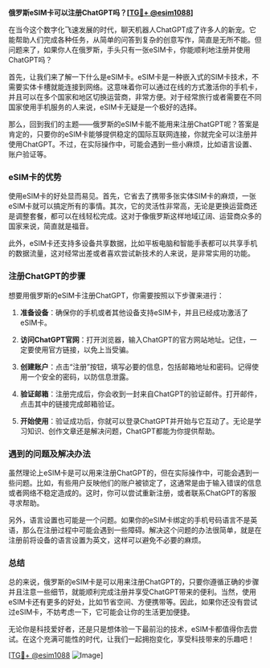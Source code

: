 **俄罗斯eSIM卡可以注册ChatGPT吗？[[TG💪+ @esim1088](https://t.me/s/esim1088)]**

在当今这个数字化飞速发展的时代，聊天机器人ChatGPT成了许多人的新宠。它能帮助人们完成各种任务，从简单的问答到复杂的创意写作，简直是无所不能。但问题来了，如果你人在俄罗斯，手头只有一张eSIM卡，你能顺利地注册并使用ChatGPT吗？

首先，让我们来了解一下什么是eSIM卡。eSIM卡是一种嵌入式的SIM卡技术，不需要实体卡槽就能连接到网络。这意味着你可以通过在线的方式激活你的手机卡，并且可以在多个国家和地区切换运营商，非常方便。对于经常旅行或者需要在不同国家使用手机服务的人来说，eSIM卡无疑是一个极好的选择。

那么，回到我们的主题——俄罗斯的eSIM卡能不能用来注册ChatGPT呢？答案是肯定的，只要你的eSIM卡能够提供稳定的国际互联网连接，你就完全可以注册并使用ChatGPT。不过，在实际操作中，可能会遇到一些小麻烦，比如语言设置、账户验证等。

### eSIM卡的优势

使用eSIM卡的好处显而易见。首先，它省去了携带多张实体SIM卡的麻烦，一张eSIM卡就可以搞定所有的事情。其次，它的灵活性非常高，无论是更换运营商还是调整套餐，都可以在线轻松完成。这对于像俄罗斯这样地域辽阔、运营商众多的国家来说，简直就是福音。

此外，eSIM卡还支持多设备共享数据，比如平板电脑和智能手表都可以共享手机的数据流量，这对经常出差或者喜欢尝试新技术的人来说，是非常实用的功能。

### 注册ChatGPT的步骤

想要用俄罗斯的eSIM卡注册ChatGPT，你需要按照以下步骤来进行：

1. **准备设备**：确保你的手机或者其他设备支持eSIM卡，并且已经成功激活了eSIM卡。
   
2. **访问ChatGPT官网**：打开浏览器，输入ChatGPT的官方网站地址。记住，一定要使用官方链接，以免上当受骗。

3. **创建账户**：点击“注册”按钮，填写必要的信息，包括邮箱地址和密码。记得使用一个安全的密码，以防信息泄露。

4. **验证邮箱**：注册完成后，你会收到一封来自ChatGPT的验证邮件。打开邮件，点击其中的链接完成邮箱验证。

5. **开始使用**：验证成功后，你就可以登录ChatGPT并开始与它互动了。无论是学习知识、创作文章还是解决问题，ChatGPT都能为你提供帮助。

### 遇到的问题及解决办法

虽然理论上eSIM卡是可以用来注册ChatGPT的，但在实际操作中，可能会遇到一些问题。比如，有些用户反映他们的账户被锁定了，这通常是由于输入错误的信息或者网络不稳定造成的。这时，你可以尝试重新注册，或者联系ChatGPT的客服寻求帮助。

另外，语言设置也可能是一个问题。如果你的eSIM卡绑定的手机号码语言不是英语，那么在注册过程中可能会遇到一些障碍。解决这个问题的办法很简单，就是在注册前将设备的语言设置为英文，这样可以避免不必要的麻烦。

### 总结

总的来说，俄罗斯的eSIM卡是可以用来注册ChatGPT的，只要你遵循正确的步骤并且注意一些细节，就能顺利完成注册并享受ChatGPT带来的便利。当然，使用eSIM卡还有更多的好处，比如节省空间、方便携带等。因此，如果你还没有尝试过eSIM卡，不妨考虑一下，它可能会让你的生活更加便捷。

无论你是科技爱好者，还是只是想体验一下最前沿的技术，eSIM卡都值得你去尝试。在这个充满可能性的时代，让我们一起拥抱变化，享受科技带来的乐趣吧！

[[TG💪+ @esim1088](https://t.me/s/esim1088) ![Image](https://i.postimg.cc/4NQfJmqS/Snipaste-2025-05-13-00-14-12.png)]
